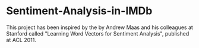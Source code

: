 # Sentiment-Analysis-in-IMDb
This project has been inspired by the by Andrew Maas and his colleagues at Stanford called "Learning Word Vectors for Sentiment Analysis", published at ACL 2011.

